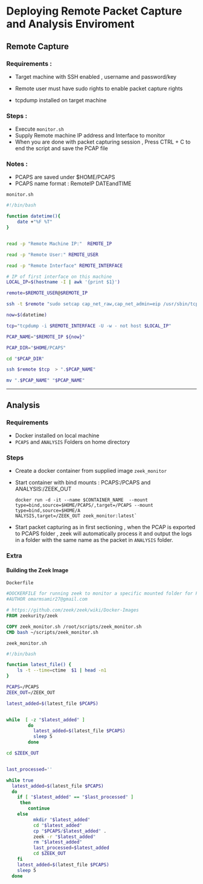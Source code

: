 # Deploying Remote Packet Capture and Analysis Enviroment

## Remote Capture

### Requirements :

- Target machine with SSH enabled , username and password/key 

- Remote user must have sudo rights to enable packet capture rights

- tcpdump installed on target machine

### Steps :

- Execute `monitor.sh` 
- Supply Remote machine IP address and Interface to monitor
- When you are done with packet capturing session , Press CTRL + C to end the script and save the PCAP file

### Notes :

- PCAPS are saved under $HOME/PCAPS
- PCAPS name format : RemoteIP DATEandTIME

`monitor.sh`

```bash
#!/bin/bash

function datetime(){
    date +"%F %T"
}


read -p "Remote Machine IP:"  REMOTE_IP

read -p "Remote User:" REMOTE_USER

read -p "Remote Interface" REMOTE_INTERFACE

# IP of first interface on this machine
LOCAL_IP=$(hostname -I | awk '{print $1}')

remote=$REMOTE_USER@$REMOTE_IP

ssh -t $remote "sudo setcap cap_net_raw,cap_net_admin=eip /usr/sbin/tcpdump"

now=$(datetime)

tcp="tcpdump -i $REMOTE_INTERFACE -U -w - not host $LOCAL_IP"

PCAP_NAME="$REMOTE_IP ${now}"

PCAP_DIR="$HOME/PCAPS"

cd "$PCAP_DIR"

ssh $remote $tcp  > ".$PCAP_NAME"

mv ".$PCAP_NAME" "$PCAP_NAME"
```

---

## Analysis

### Requirements

- Docker installed on local machine
- `PCAPS` and `ANALYSIS` Folders on home directory

### Steps

- Create a docker container from supplied image `zeek_monitor`

- Start container with bind mounts : PCAPS:/PCAPS and ANALYSIS:/ZEEK_OUT
  
  ```docker
  docker run -d -it --name $CONTAINER_NAME  --mount type=bind,source=$HOME/PCAPS/,target=/PCAPS --mount type=bind,source=$HOME/A
  NALYSIS,target=/ZEEK_OUT zeek_monitor:latest`
  ```

- Start packet capturing as in first sectioning , when the PCAP is exported to PCAPS folder , zeek will automatically process it and output the logs in a folder with the same name as the packet in `ANALYSIS` folder.

### Extra

#### Building the Zeek Image

`Dockerfile`

```dockerfile
#DOCKERFILE for running zeek to monitor a specific mounted folder for PCAPS for analysis logging
#AUTHOR omarmsamir27@gmail.com

# https://github.com/zeek/zeek/wiki/Docker-Images
FROM zeekurity/zeek

COPY zeek_monitor.sh /root/scripts/zeek_monitor.sh
CMD bash ~/scripts/zeek_monitor.sh
```

`zeek_monitor.sh`

```bash
#!/bin/bash

function latest_file() {
    ls -t --time=ctime  $1 | head -n1
}

PCAPS=/PCAPS
ZEEK_OUT=/ZEEK_OUT

latest_added=$(latest_file $PCAPS)


while  [ -z "$latest_added" ]
        do
          latest_added=$(latest_file $PCAPS)
          sleep 5
        done

cd $ZEEK_OUT


last_processed=''

while true
  latest_added=$(latest_file $PCAPS)
  do
    if [ "$latest_added" == "$last_processed" ]
     then
        continue
    else
          mkdir "$latest_added"
          cd "$latest_added"
          cp "$PCAPS/$latest_added" .
          zeek -r "$latest_added"
          rm "$latest_added"
          last_processed=$latest_added
          cd $ZEEK_OUT
    fi
    latest_added=$(latest_file $PCAPS)
    sleep 5
  done
```
